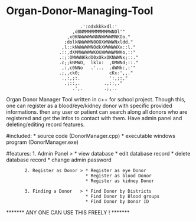 # Organ-Donor-Managing-Tool

                                .':odxkkkxdl:'
                             ,d0NMMMMMMMMMMWNOl'"
                           ,x0KNWWWWWNNNWWWWMNKOo."
                          ;dolkNWWWWN0OOXWNWWNxldd,"
                         ,l::kNWWWWWNOdkXWWWWWXx::l."
                        .::,dXMMWWWWWKOKWWWWWMWKo,::"
                        .:;:OWWWNKkdO0xOkxOKNWWNx;::."
                        .c;;kNMWO,  lklx:  ,OMWNd;::."
                         ,:,c0NNo   .'...  .dWNk:,:'"
                        .;,,ck0;           cKx:',,."
                         .,:,;:.           ':,;:,"
                          .;::,.         .,::,."
                             .',.        .;,..  

Organ Donor Manager Tool written in c++ for school project. 
Though this, one can register as a blood/eye/kidney donor with specific provided informations.
then any user or patient can search along all donors who are registered and get the infos to contact with them.
Have admin panel and deleting/editing record features.


#included: * source code (DonorManager.cpp)
           * executable windows program (DonorManager.exe)
          
          
          
#features: 1. Admin Panel       > * view database
                                  * edit database record
                                  * delete database record
                                  * change admin password
                            
           2. Register as Donor > * Register as eye Donor
                                  * Register as blood Donor
                                  * Register as kidney Donor
                              
           3. Finding a Donor   > * Find Donor by Districts
                                  * Find Donor by Blood groups
                                  * Find Donor by Donor ID
                                  
                                  
                                  
 ******* ANY ONE CAN USE THIS FREELY ! ******* 

